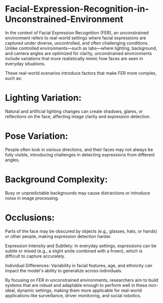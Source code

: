 # Facial-Expression-Recognition-in-Unconstrained-Environment
In the context of Facial Expression Recognition (FER), an unconstrained environment refers to real-world settings where facial expressions are captured under diverse, uncontrolled, and often challenging conditions. Unlike controlled environments—such as labs—where lighting, background, and camera angles are optimized for clarity, unconstrained environments include variations that more realistically mimic how faces are seen in everyday situations.

These real-world scenarios introduce factors that make FER more complex, such as:
 
 # Lighting Variation: 
 Natural and artificial lighting changes can create shadows, glares, or reflections on the face, affecting image clarity and expression detection.
 
 # Pose Variation: 
 People often look in various directions, and their faces may not always be fully visible, introducing challenges in detecting expressions from different angles.
 
 # Background Complexity: 
 Busy or unpredictable backgrounds may cause distractions or introduce noise in image processing.
 
 # Occlusions: 
 Parts of the face may be obscured by objects (e.g., glasses, hats, or hands) or other people, making expression detection harder.
 
 Expression Intensity and Subtlety: In everyday settings, expressions can be subtle or mixed (e.g., a slight smile combined with a frown), which is difficult to capture accurately.
 
 Individual Differences: Variability in facial features, age, and ethnicity can impact the model's ability to generalize across individuals.

By focusing on FER in unconstrained environments, researchers aim to build systems that are robust and adaptable enough to perform well in these non-ideal, dynamic settings, making them more applicable for real-world applications like surveillance, driver monitoring, and social robotics.

